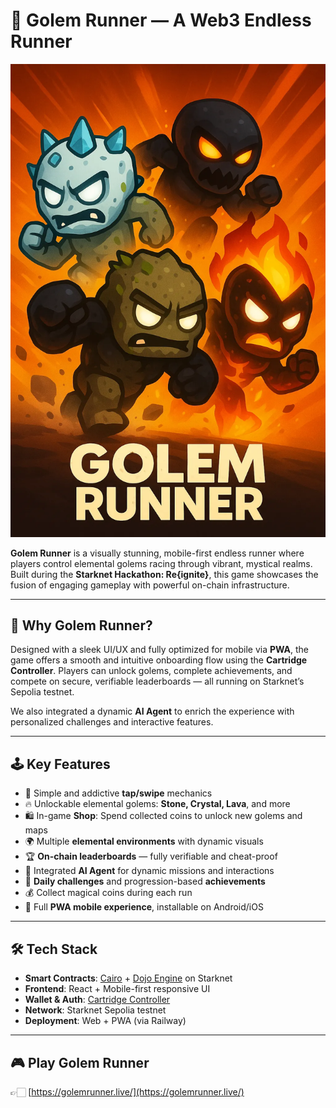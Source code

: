 # 🧱 Golem Runner — A Web3 Endless Runner

![cover](client/src/assets/cover-mobile.webp)

**Golem Runner** is a visually stunning, mobile-first endless runner where players control elemental golems racing through vibrant, mystical realms. Built during the **Starknet Hackathon: Re{ignite}**, this game showcases the fusion of engaging gameplay with powerful on-chain infrastructure.

---

## 🌟 Why Golem Runner?

Designed with a sleek UI/UX and fully optimized for mobile via **PWA**, the game offers a smooth and intuitive onboarding flow using the **Cartridge Controller**. Players can unlock golems, complete achievements, and compete on secure, verifiable leaderboards — all running on Starknet’s Sepolia testnet.

We also integrated a dynamic **AI Agent** to enrich the experience with personalized challenges and interactive features.

---

## 🕹️ Key Features

- 🏃 Simple and addictive **tap/swipe** mechanics  
- 🔥 Unlockable elemental golems: **Stone, Crystal, Lava**, and more  
- 🛍️ In-game **Shop**: Spend collected coins to unlock new golems and maps  
- 🌍 Multiple **elemental environments** with dynamic visuals  
- 🏆 **On-chain leaderboards** — fully verifiable and cheat-proof  
- 🧠 Integrated **AI Agent** for dynamic missions and interactions  
- 🎯 **Daily challenges** and progression-based **achievements**  
- 💰 Collect magical coins during each run  
- 📱 Full **PWA mobile experience**, installable on Android/iOS  

---

## 🛠️ Tech Stack

- **Smart Contracts**: [Cairo](https://book.cairo-lang.org/) + [Dojo Engine](https://dojoengine.org) on Starknet  
- **Frontend**: React + Mobile-first responsive UI  
- **Wallet & Auth**: [Cartridge Controller](https://cartridge.gg)  
- **Network**: Starknet Sepolia testnet  
- **Deployment**: Web + PWA (via Railway)

---

## 🎮 Play Golem Runner

👉🏻 [https://golemrunner.live/](https://golemrunner.live/)
